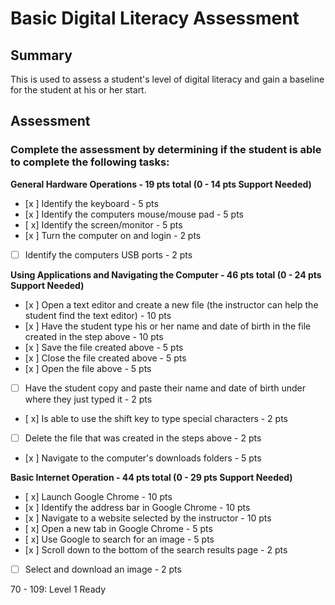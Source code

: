 # Basic Digital Literacy Assessment

## Summary

This is used to assess a student's level of digital literacy and gain a baseline for the student at his or her start.

## Assessment

### Complete the assessment by determining if the student is able to complete the following tasks: 

**General Hardware Operations - 19 pts total (0 - 14 pts Support Needed)**
- [x ] Identify the keyboard - 5 pts
- [x ] Identify the computers mouse/mouse pad - 5 pts
- [ x] Identify the screen/monitor - 5 pts
- [x ] Turn the computer on and login - 2 pts
- [ ] Identify the computers USB ports - 2 pts

**Using Applications and Navigating the Computer - 46 pts total (0 - 24 pts Support Needed)**
- [x ] Open a text editor and create a new file (the instructor can help the student find the text editor) - 10 pts
- [x ] Have the student type his or her name and date of birth in the file created in the step above - 10 pts
- [x ] Save the file created above - 5 pts
- [x ] Close the file created above - 5 pts
- [x ] Open the file above - 5 pts
- [ ] Have the student copy and paste their name and date of birth under where they just typed it - 2 pts 
- [ x] Is able to use the shift key to type special characters - 2 pts
- [ ] Delete the file that was created in the steps above - 2 pts
- [x ] Navigate to the computer's downloads folders - 5 pts

**Basic Internet Operation - 44 pts total (0 - 29 pts Support Needed)**
- [ x] Launch Google Chrome - 10 pts
- [x ] Identify the address bar in Google Chrome - 10 pts
- [x ] Navigate to a website selected by the instructor - 10 pts
- [ x] Open a new tab in Google Chrome - 5 pts
- [ x] Use Google to search for an image - 5 pts
- [x ] Scroll down to the bottom of the search results page - 2 pts
- [ ] Select and download an image - 2 pts

70 - 109: Level 1 Ready
